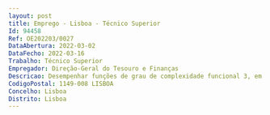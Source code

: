 ```yaml
--- 
layout: post
title: Emprego - Lisboa - Técnico Superior
Id: 94458
Ref: OE202203/0027
DataAbertura: 2022-03-02
DataFecho: 2022-03-16
Trabalho: Técnico Superior
Empregador: Direção-Geral do Tesouro e Finanças
Descricao: Desempenhar funções de grau de complexidade funcional 3, em conformidade com o constante em anexo à LTFP, inerentes à carreira e categoria de Técnico Superior, nas áreas de competências inerentes à Direção de Serviços de Avaliações e Valorização Patrimonial da DGTF, designadamente Atividades I.   com experiência na área do regime da contratação pública e administração pública e no lançamento de concursos públicos de projetos e empreitadas de obras públicas de acordo com o Código dos Contratos Públicos e acompanhamento e fiscalização de obras Atividades II.   no que se refere às matérias de elaboração de relatórios de avaliação imobiliária com análise urbanística no sentido de preparar pareceres técnicos no âmbito de processos de aquisição alienação de imóveis, expropriações e constituição de direitos de superfície de servidões administrativas e cedências, à elaboração de programas preliminares ou programas base que definam os requisitos que o dono de obra pretende ver cumpridos na elaboração de projetos. Neste âmbito, são ainda desempenhadas funções de acompanhamento e apreciação técnica dos relatórios de avaliação e projetos adjudicados ao exterior, nas especialidades de edifícios, infraestruturas rodoviárias, infraestruturas públicas de drenagem e de abastecimento de água e de recolha de pareceres, internos e ou externos, referentes a outras especialidades, bem como de gestão de projetos, no que concerne à verificação se os aspetos definidos em programa preliminar programa base estão a ser devidamente assegurados nas várias fases de entrega do projeto.
CodigoPostal: 1149-008 LISBOA
Concelho: Lisboa
Distrito: Lisboa
--- 
```

